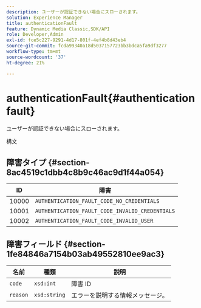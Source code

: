```yaml
---
description: ユーザーが認証できない場合にスローされます。
solution: Experience Manager
title: authenticationFault
feature: Dynamic Media Classic,SDK/API
role: Developer,Admin
exl-id: fce5c227-9291-4d17-801f-4ef4b8d43eb4
source-git-commit: fcda99340a18d5037157723bb3bdca5fa9df3277
workflow-type: tm+mt
source-wordcount: '37'
ht-degree: 21%

---
```


# authenticationFault{#authenticationfault}

ユーザーが認証できない場合にスローされます。

構文

## 障害タイプ {#section-8ac4519c1dbb4c8b9c46ac9d1f44a054}

| ID | 障害 |
|---|---|
| 10000 | `AUTHENTICATION_FAULT_CODE_NO_CREDENTIALS` |
| 10001 | `AUTHENTICATION_FAULT_CODE_INVALID_CREDENTIALS` |
| 10002 | `AUTHENTICATION_FAULT_CODE_INVALID_USER` |

## 障害フィールド {#section-1fe84846a7154b03ab49552810ee9ac3}

| 名前 | 種類 | 説明 |
|---|---|---|
| `code` | `xsd:int` | 障害 ID |
| `reason` | `xsd:string` | エラーを説明する情報メッセージ。 |
